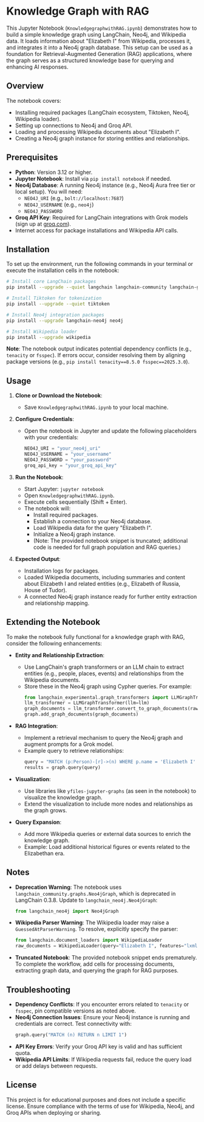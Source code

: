 # Knowledge Graph with RAG

This Jupyter Notebook (`KnowledgegraphwithRAG.ipynb`) demonstrates how to build a simple knowledge graph using LangChain, Neo4j, and Wikipedia data. It loads information about "Elizabeth I" from Wikipedia, processes it, and integrates it into a Neo4j graph database. This setup can be used as a foundation for Retrieval-Augmented Generation (RAG) applications, where the graph serves as a structured knowledge base for querying and enhancing AI responses.

## Overview

The notebook covers:
- Installing required packages (LangChain ecosystem, Tiktoken, Neo4j, Wikipedia loader).
- Setting up connections to Neo4j and Groq API.
- Loading and processing Wikipedia documents about "Elizabeth I".
- Creating a Neo4j graph instance for storing entities and relationships.

## Prerequisites

- **Python**: Version 3.12 or higher.
- **Jupyter Notebook**: Install via `pip install notebook` if needed.
- **Neo4j Database**: A running Neo4j instance (e.g., Neo4j Aura free tier or local setup). You will need:
  - `NEO4J_URI` (e.g., `bolt://localhost:7687`)
  - `NEO4J_USERNAME` (e.g., `neo4j`)
  - `NEO4J_PASSWORD`
- **Groq API Key**: Required for LangChain integrations with Grok models (sign up at [groq.com](https://groq.com)).
- Internet access for package installations and Wikipedia API calls.

## Installation

To set up the environment, run the following commands in your terminal or execute the installation cells in the notebook:

```bash
# Install core LangChain packages
pip install --upgrade --quiet langchain langchain-community langchain-groq langchain-experimental

# Install Tiktoken for tokenization
pip install --upgrade --quiet tiktoken

# Install Neo4j integration packages
pip install --upgrade langchain-neo4j neo4j

# Install Wikipedia loader
pip install --upgrade wikipedia
```

**Note**: The notebook output indicates potential dependency conflicts (e.g., `tenacity` or `fsspec`). If errors occur, consider resolving them by aligning package versions (e.g., `pip install tenacity==8.5.0 fsspec==2025.3.0`).

## Usage

1. **Clone or Download the Notebook**:
   - Save `KnowledgegraphwithRAG.ipynb` to your local machine.

2. **Configure Credentials**:
   - Open the notebook in Jupyter and update the following placeholders with your credentials:
     ```python
     NEO4J_URI = "your_neo4j_uri"  
     NEO4J_USERNAME = "your_username"  
     NEO4J_PASSWORD = "your_password"
     groq_api_key = "your_groq_api_key"
     ```

3. **Run the Notebook**:
   - Start Jupyter: `jupyter notebook`
   - Open `KnowledgegraphwithRAG.ipynb`.
   - Execute cells sequentially (Shift + Enter).
   - The notebook will:
     - Install required packages.
     - Establish a connection to your Neo4j database.
     - Load Wikipedia data for the query "Elizabeth I".
     - Initialize a Neo4j graph instance.
     - (Note: The provided notebook snippet is truncated; additional code is needed for full graph population and RAG queries.)

4. **Expected Output**:
   - Installation logs for packages.
   - Loaded Wikipedia documents, including summaries and content about Elizabeth I and related entities (e.g., Elizabeth of Russia, House of Tudor).
   - A connected Neo4j graph instance ready for further entity extraction and relationship mapping.

## Extending the Notebook

To make the notebook fully functional for a knowledge graph with RAG, consider the following enhancements:

- **Entity and Relationship Extraction**:
  - Use LangChain's graph transformers or an LLM chain to extract entities (e.g., people, places, events) and relationships from the Wikipedia documents.
  - Store these in the Neo4j graph using Cypher queries. For example:
    ```python
    from langchain_experimental.graph_transformers import LLMGraphTransformer
    llm_transformer = LLMGraphTransformer(llm=llm)
    graph_documents = llm_transformer.convert_to_graph_documents(raw_documents)
    graph.add_graph_documents(graph_documents)
    ```

- **RAG Integration**:
  - Implement a retrieval mechanism to query the Neo4j graph and augment prompts for a Grok model.
  - Example query to retrieve relationships:
    ```python
    query = "MATCH (p:Person)-[r]->(n) WHERE p.name = 'Elizabeth I' RETURN p, r, n"
    results = graph.query(query)
    ```

- **Visualization**:
  - Use libraries like `yfiles-jupyter-graphs` (as seen in the notebook) to visualize the knowledge graph.
  - Extend the visualization to include more nodes and relationships as the graph grows.

- **Query Expansion**:
  - Add more Wikipedia queries or external data sources to enrich the knowledge graph.
  - Example: Load additional historical figures or events related to the Elizabethan era.

## Notes

- **Deprecation Warning**: The notebook uses `langchain_community.graphs.Neo4jGraph`, which is deprecated in LangChain 0.3.8. Update to `langchain_neo4j.Neo4jGraph`:
  ```python
  from langchain_neo4j import Neo4jGraph
  ```
- **Wikipedia Parser Warning**: The Wikipedia loader may raise a `GuessedAtParserWarning`. To resolve, explicitly specify the parser:
  ```python
  from langchain.document_loaders import WikipediaLoader
  raw_documents = WikipediaLoader(query="Elizabeth I", features="lxml").load()
  ```
- **Truncated Notebook**: The provided notebook snippet ends prematurely. To complete the workflow, add cells for processing documents, extracting graph data, and querying the graph for RAG purposes.

## Troubleshooting

- **Dependency Conflicts**: If you encounter errors related to `tenacity` or `fsspec`, pin compatible versions as noted above.
- **Neo4j Connection Issues**: Ensure your Neo4j instance is running and credentials are correct. Test connectivity with:
  ```python
  graph.query("MATCH (n) RETURN n LIMIT 1")
  ```
- **API Key Errors**: Verify your Groq API key is valid and has sufficient quota. 
- **Wikipedia API Limits**: If Wikipedia requests fail, reduce the query load or add delays between requests.

## License

This project is for educational purposes and does not include a specific license. Ensure compliance with the terms of use for Wikipedia, Neo4j, and Groq APIs when deploying or sharing.
